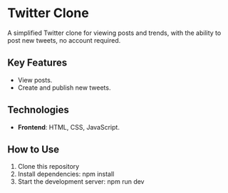 # Twitter Clone

A simplified Twitter clone for viewing posts and trends, with the ability to post new tweets, no account required.

## Key Features
- View posts.
- Create and publish new tweets.

## Technologies
- **Frontend**: HTML, CSS, JavaScript.

## How to Use
1. Clone this repository
2. Install dependencies: npm install
3. Start the development server: npm run dev
